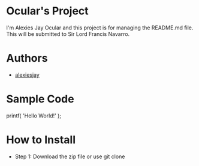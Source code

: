 # Ocular's Project
I'm Alexies Jay Ocular and this project is for managing the README.md file. This will be submitted to Sir Lord Francis Navarro.
# Authors
- [alexiesjay](https://github.com/alexiesjay)
# Sample Code
printf( 'Hello World!' );
# How to Install
- Step 1: Download the zip file or use git clone
